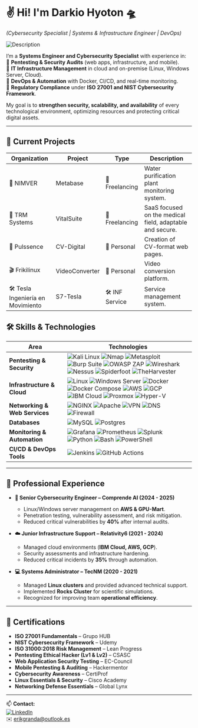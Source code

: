 # ✌️ Hi! I'm Darkio Hyoton 🛸  
*(Cybersecurity Specialist | Systems & Infrastructure Engineer | DevOps)*

![Description](https://media.tenor.com/rSDt2MyelfEAAAAM/manhattan-cafe-uma-musume.gif)

I’m a **Systems Engineer and Cybersecurity Specialist** with experience in:  
🔹 **Pentesting & Security Audits** (web apps, infrastructure, and mobile).  
🔹 **IT Infrastructure Management** in cloud and on-premise (Linux, Windows Server, Cloud).  
🔹 **DevOps & Automation** with Docker, CI/CD, and real-time monitoring.  
🔹 **Regulatory Compliance** under **ISO 27001 and NIST Cybersecurity Framework**.  

My goal is to **strengthen security, scalability, and availability** of every technological environment, optimizing resources and protecting critical digital assets.  

---

<h2>🚧 Current Projects</h2>

<div align="center">

| Organization                   | Project       | Type         | Description                                           |
|--------------------------------|--------------|-------------|-----------------------------------------------------|
| 🌊 NIMVER                       | Metabase     | 🔹 Freelancing | Water purification plant monitoring system.          |
| 🏥 TRM Systems                  | VitalSuite   | 🔹 Freelancing | SaaS focused on the medical field, adaptable and secure. |
| 📄 Pulssence                    | CV-Digital   | 🔸 Personal   | Creation of CV-format web pages.                     |
| 🎬 Frikilinux                   | VideoConverter | 🔸 Personal   | Video conversion platform.                            |
| 🛠️ Tesla Ingeniería en Movimiento | S7-Tesla    | 🛠️ INF Service | Service management system.         |

</div>

<h2>🛠️ Skills & Technologies</h2>

<div align= "center">

| Area | Technologies |
| ----------- | --- |
| **Pentesting & Security** | ![Kali Linux](https://img.shields.io/badge/Kali_Linux-557C94?style=for-the-badge&logo=kalilinux&logoColor=white) ![Nmap](https://img.shields.io/badge/Nmap-005571?style=for-the-badge&logo=nmap&logoColor=white) ![Metasploit](https://img.shields.io/badge/Metasploit-2e77bc?style=for-the-badge&logo=metasploit&logoColor=white) ![Burp Suite](https://img.shields.io/badge/Burp_Suite-FF6633?style=for-the-badge&logo=burp&logoColor=white) ![OWASP ZAP](https://img.shields.io/badge/ZAP_Proxy-3A3A3A?style=for-the-badge&logo=owasp&logoColor=white) ![Wireshark](https://img.shields.io/badge/Wireshark-1679A7?style=for-the-badge&logo=wireshark&logoColor=white) ![Nessus](https://img.shields.io/badge/Nessus-008C99?style=for-the-badge&logo=tenable&logoColor=white) ![Spiderfoot](https://img.shields.io/badge/Spiderfoot-FF6C37?style=for-the-badge&logoColor=white) ![TheHarvester](https://img.shields.io/badge/TheHarvester-2C2C2C?style=for-the-badge&logoColor=white) |
| **Infrastructure & Cloud** | ![Linux](https://img.shields.io/badge/Linux-FCC624?style=for-the-badge&logo=linux&logoColor=black) ![Windows Server](https://img.shields.io/badge/Windows_Server-0078D6?style=for-the-badge&logo=windows&logoColor=white) ![Docker](https://img.shields.io/badge/Docker-2496ED?style=for-the-badge&logo=docker&logoColor=white) ![Docker Compose](https://img.shields.io/badge/Docker_Compose-2496ED?style=for-the-badge&logo=docker&logoColor=white) ![AWS](https://img.shields.io/badge/AWS-FF9900?style=for-the-badge&logo=amazonaws&logoColor=white) ![GCP](https://img.shields.io/badge/GCP-4285F4?style=for-the-badge&logo=googlecloud&logoColor=white) ![IBM Cloud](https://img.shields.io/badge/IBM_Cloud-1261FE?style=for-the-badge&logo=ibmcloud&logoColor=white) ![Proxmox](https://img.shields.io/badge/Proxmox-E57000?style=for-the-badge&logo=proxmox&logoColor=white) ![Hyper-V](https://img.shields.io/badge/Hyper--V-0089D6?style=for-the-badge&logo=microsoft&logoColor=white) |
| **Networking & Web Services** | ![NGINX](https://img.shields.io/badge/NGINX-009639?style=for-the-badge&logo=nginx&logoColor=white) ![Apache](https://img.shields.io/badge/Apache-D22128?style=for-the-badge&logo=apache&logoColor=white) ![VPN](https://img.shields.io/badge/VPN-13294B?style=for-the-badge&logo=wireguard&logoColor=white) ![DNS](https://img.shields.io/badge/DNS-336791?style=for-the-badge&logo=internetexplorer&logoColor=white) ![Firewall](https://img.shields.io/badge/Firewall-EE1C25?style=for-the-badge&logoColor=white) |
| **Databases** | ![MySQL](https://img.shields.io/badge/mysql-4479A1.svg?style=for-the-badge&logo=mysql&logoColor=white) ![Postgres](https://img.shields.io/badge/postgres-%23316192.svg?style=for-the-badge&logo=postgresql&logoColor=white) |
| **Monitoring & Automation** | ![Grafana](https://img.shields.io/badge/Grafana-F46800?style=for-the-badge&logo=grafana&logoColor=white) ![Prometheus](https://img.shields.io/badge/Prometheus-E6522C?style=for-the-badge&logo=prometheus&logoColor=white) ![Splunk](https://img.shields.io/badge/Splunk-000000?style=for-the-badge&logo=splunk&logoColor=white) ![Python](https://img.shields.io/badge/python-3670A0?style=for-the-badge&logo=python&logoColor=ffdd54) ![Bash](https://img.shields.io/badge/bash-4EAA25?style=for-the-badge&logo=gnu-bash&logoColor=white) ![PowerShell](https://img.shields.io/badge/powershell-5391FE?style=for-the-badge&logo=powershell&logoColor=white) |
| **CI/CD & DevOps Tools** | ![Jenkins](https://img.shields.io/badge/Jenkins-D24939?style=for-the-badge&logo=jenkins&logoColor=white) ![GitHub Actions](https://img.shields.io/badge/GitHub_Actions-2088FF?style=for-the-badge&logo=githubactions&logoColor=white) |

</div>

---

<h2>📂 Professional Experience</h2>

* **🔐 Senior Cybersecurity Engineer – Comprende AI (2024 - 2025)**  
  - Linux/Windows server management on **AWS & GPU-Mart**.  
  - Penetration testing, vulnerability assessment, and risk mitigation.  
  - Reduced critical vulnerabilities by **40%** after internal audits.  

* **☁️ Junior Infrastructure Support – Relativity6 (2021 - 2024)**  
  - Managed cloud environments (**IBM Cloud, AWS, GCP**).  
  - Security assessments and infrastructure hardening.  
  - Reduced critical incidents by **35%** through automation.  

* **💻 Systems Administrator – TecNM (2020 - 2021)**  
  - Managed **Linux clusters** and provided advanced technical support.  
  - Implemented **Rocks Cluster** for scientific simulations.  
  - Recognized for improving team **operational efficiency**.  

---

<h2>📜 Certifications</h2>

- **ISO 27001 Fundamentals** – Grupo HUB  
- **NIST Cybersecurity Framework** – Udemy  
- **ISO 31000:2018 Risk Management** – Lean Progress  
- **Pentesting Ethical Hacker (Lv1 & Lv2)** – CSASC  
- **Web Application Security Testing** – EC-Council  
- **Mobile Pentesting & Auditing** – Hackermentor  
- **Cybersecurity Awareness** – CertiProf  
- **Linux Essentials & Security** – Cisco Academy  
- **Networking Defense Essentials** – Global Lynx  

---

📫 **Contact:**  
[![LinkedIn](https://img.shields.io/badge/LinkedIn-0A66C2?style=for-the-badge&logo=linkedin&logoColor=white)](https://www.linkedin.com/in/erikandresgranda)  
✉️ erikgranda@outlook.es

